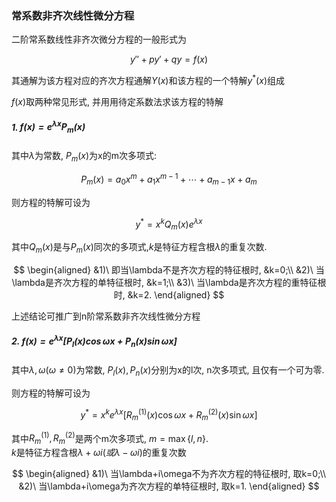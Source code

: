 ### 常系数非齐次线性微分方程

二阶常系数线性非齐次微分方程的一般形式为

$$
y''+py'+qy =f(x)
$$

其通解为该方程对应的齐次方程通解$Y(x)$和该方程的一个特解$y^*(x)$组成

$f(x)$取两种常见形式, 并用用待定系数法求该方程的特解

##### 1. $f(x)=e^{\lambda x}P_m (x)$

其中$\lambda$为常数, $P_m(x)$为x的m次多项式:

$$
P_m(x)= a_0 x^{m}+ a_1 x^{m-1} + \cdots + a_{m-1} x + a_m
$$

则方程的特解可设为

$$
y^*= x^k Q_m(x)e^{\lambda x}
$$

其中$Q_m(x)$是与$P_m(x)$同次的多项式,$k$是特征方程含根$\lambda$的重复次数.

$$
\begin{aligned}
&1)\ 即当\lambda不是齐次方程的特征根时, &k=0;\\
&2)\ 当\lambda是齐次方程的单特征根时, &k=1;\\
&3)\ 当\lambda是齐次方程的重特征根时, &k=2.
\end{aligned}
$$

上述结论可推广到n阶常系数非齐次线性微分方程

##### 2. $f(x)=e^{\lambda x}[P_l(x)\cos \omega x+P_n(x)\sin \omega x]$

其中$\lambda, \omega(\omega \not= 0)$为常数, $P_l(x),P_n(x)$分别为x的l次, n次多项式, 且仅有一个可为零.

则方程的特解可设为

$$
y^*=x^k e^{\lambda x}[R_m^{(1)}(x)\cos \omega x+ R_m^{(2)}(x)\sin \omega x]
$$

其中$R_m^{(1)}, R_m^{(2)}$是两个m次多项式, $m=\max\{l,n\}$. <BR>
$k$是特征方程含根$\lambda+\omega i(或 \lambda - \omega i)$的重复次数

$$
\begin{aligned}
&1)\ 当\lambda+i\omega不为齐次方程的特征根时, 取k=0;\\
&2)\ 当\lambda+i\omega为齐次方程的单特征根时, 取k=1.
\end{aligned}
$$
